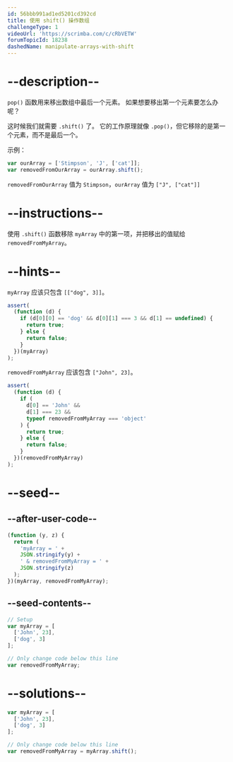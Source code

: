```yaml
---
id: 56bbb991ad1ed5201cd392cd
title: 使用 shift() 操作数组
challengeType: 1
videoUrl: 'https://scrimba.com/c/cRbVETW'
forumTopicId: 18238
dashedName: manipulate-arrays-with-shift
---
```


# --description--

`pop()` 函数用来移出数组中最后一个元素。 如果想要移出第一个元素要怎么办呢？

这时候我们就需要 `.shift()` 了。 它的工作原理就像 `.pop()`，但它移除的是第一个元素，而不是最后一个。

示例：

```js
var ourArray = ['Stimpson', 'J', ['cat']];
var removedFromOurArray = ourArray.shift();
```

`removedFromOurArray` 值为 `Stimpson`，`ourArray` 值为 `["J", ["cat"]]`

# --instructions--

使用 `.shift()` 函数移除 `myArray` 中的第一项，并把移出的值赋给 `removedFromMyArray`。

# --hints--

`myArray` 应该只包含 `[["dog", 3]]`。

```js
assert(
  (function (d) {
    if (d[0][0] == 'dog' && d[0][1] === 3 && d[1] == undefined) {
      return true;
    } else {
      return false;
    }
  })(myArray)
);
```

`removedFromMyArray` 应该包含 `["John", 23]`。

```js
assert(
  (function (d) {
    if (
      d[0] == 'John' &&
      d[1] === 23 &&
      typeof removedFromMyArray === 'object'
    ) {
      return true;
    } else {
      return false;
    }
  })(removedFromMyArray)
);
```

# --seed--

## --after-user-code--

```js
(function (y, z) {
  return (
    'myArray = ' +
    JSON.stringify(y) +
    ' & removedFromMyArray = ' +
    JSON.stringify(z)
  );
})(myArray, removedFromMyArray);
```

## --seed-contents--

```js
// Setup
var myArray = [
  ['John', 23],
  ['dog', 3]
];

// Only change code below this line
var removedFromMyArray;
```

# --solutions--

```js
var myArray = [
  ['John', 23],
  ['dog', 3]
];

// Only change code below this line
var removedFromMyArray = myArray.shift();
```
